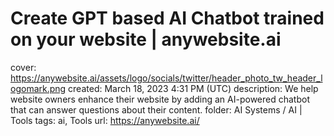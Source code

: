 # Create GPT based AI Chatbot trained on your website | anywebsite.ai

cover: https://anywebsite.ai/assets/logo/socials/twitter/header_photo_tw_header_logomark.png
created: March 18, 2023 4:31 PM (UTC)
description: We help website owners enhance their website by adding an AI-powered chatbot that can answer questions about their content.
folder: AI Systems / AI | Tools
tags: ai, Tools
url: https://anywebsite.ai/